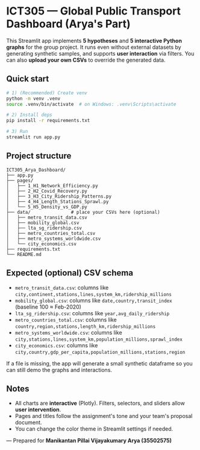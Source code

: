 # ICT305 — Global Public Transport Dashboard (Arya's Part)

This Streamlit app implements **5 hypotheses** and **5 interactive Python graphs** for the group project.
It runs even without external datasets by generating synthetic samples, and supports **user interaction** via filters.
You can also **upload your own CSVs** to override the generated data.

## Quick start
```bash
# 1) (Recommended) Create venv
python -m venv .venv
source .venv/bin/activate  # on Windows: .venv\Scripts\activate

# 2) Install deps
pip install -r requirements.txt

# 3) Run
streamlit run app.py
```

## Project structure
```
ICT305_Arya_Dashboard/
├── app.py
├── pages/
│   ├── 1_H1_Network_Efficiency.py
│   ├── 2_H2_Covid_Recovery.py
│   ├── 3_H3_City_Ridership_Patterns.py
│   ├── 4_H4_Length_Stations_Sprawl.py
│   └── 5_H5_Density_vs_GDP.py
├── data/               # place your CSVs here (optional)
│   ├── metro_transit_data.csv
│   ├── mobility_global.csv
│   ├── lta_sg_ridership.csv
│   ├── metro_countries_total.csv
│   ├── metro_systems_worldwide.csv
│   └── city_economics.csv
├── requirements.txt
└── README.md
```

## Expected (optional) CSV schema
- `metro_transit_data.csv`: columns like `city,continent,stations,lines,system_km,ridership_millions`
- `mobility_global.csv`: columns like `date,country,transit_index` (baseline 100 ≈ Feb-2020)
- `lta_sg_ridership.csv`: columns like `year,avg_daily_ridership`
- `metro_countries_total.csv`: columns like `country,region,stations,length_km,ridership_millions`
- `metro_systems_worldwide.csv`: columns like `city,stations,lines,system_km,population_millions,sprawl_index`
- `city_economics.csv`: columns like `city,country,gdp_per_capita,population_millions,stations,region`

If a file is missing, the app will generate a small synthetic dataframe so you can still demo the graphs and interactions.

## Notes
- All charts are **interactive** (Plotly). Filters, selectors, and sliders allow **user intervention**.
- Pages and titles follow the assignment's tone and your team's proposal document.
- You can change the color theme in Streamlit settings if needed.

— Prepared for **Manikantan Pillai Vijayakumary Arya (35502575)**
